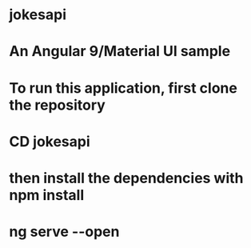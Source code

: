 # jokesapi
# An Angular 9/Material UI sample

# To run this application, first clone the repository
# CD jokesapi
# then install the dependencies with npm install
# ng serve --open
